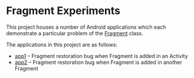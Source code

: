 # Fragment Experiments

This project houses a number of Android applications which each demonstrate a particular problem of the [Fragment](https://developer.android.com/reference/androidx/fragment/app/Fragment) class.

The applications in this project are as follows:

* [app1](app1) – Fragment restoration bug when Fragment is added in an Activity
* [app2](app2) – Fragment restoration bug when Fragment is added in another Fragment
